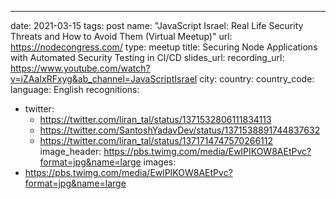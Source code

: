 ---
date: 2021-03-15
tags: post
name: "JavaScript Israel: Real Life Security Threats and How to Avoid Them (Virtual Meetup)"
url: https://nodecongress.com/
type: meetup
title: Securing Node Applications with Automated Security Testing in CI/CD
slides_url: 
recording_url: https://www.youtube.com/watch?v=iZAaIxRFxyg&ab_channel=JavaScriptIsrael
city: 
country: 
country_code: 
language: English
recognitions:
  - twitter:
    - https://twitter.com/liran_tal/status/1371532806111834113
    - https://twitter.com/SantoshYadavDev/status/1371538891744837632
    - https://twitter.com/liran_tal/status/1371714747570266112
image_header: https://pbs.twimg.com/media/EwlPIKOW8AEtPvc?format=jpg&name=large
images:
  - https://pbs.twimg.com/media/EwlPIKOW8AEtPvc?format=jpg&name=large
